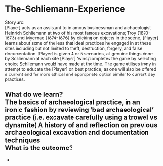 # The-Schliemann-Experience

Story arc: <br>
[Player] acts as an assistant to infamous businessman and archaeologist Heinrich Schliemann
at two of his most famous excavations; Troy (1870-1873) and Mycenae (1874-1876) 
By clicking on objects in the scene, [Player] learns about some of the less that ideal practices 
he engaged in at these sites including but not limited to theft, destruction, forgery, and false documentation. 
[Player] is given 4 or 5 scenarios, all genuine things done by Schliemann at  each site 
[Player] ‘wins’/completes the game by selecting choice Schliemann would have made at the time. 
The game utilises irony in attempt to educate the [Player] on best practice, as one will also be 
offered a current and far more ethical and appropriate option similar to current day practices. 

What do we learn? <br>
The basics of archaeological practice, in an ironic fashion by reviewing ‘bad archaeological’ practice 
(i.e. excavate carefully using a trowel vs dynamite) 
A history of and reflection on previous archaeological  excavation and documentation techniques
<br>
What is the outcome? 
-  
-
